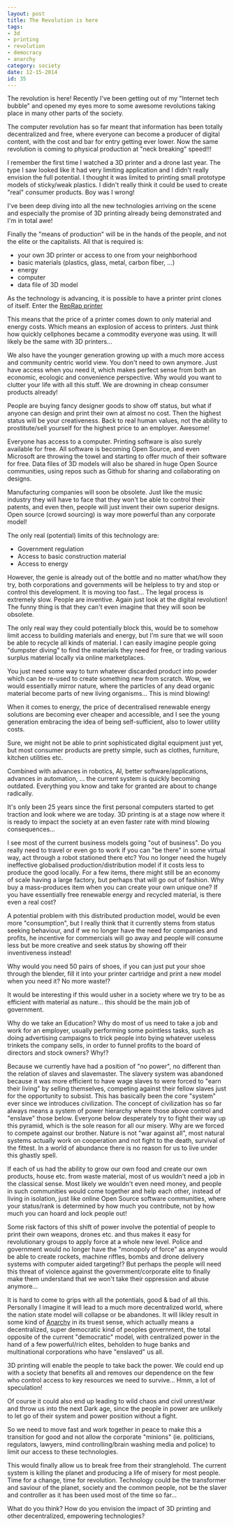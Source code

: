 ```yaml
---
layout: post
title: The Revolution is here
tags:
- 3d
- printing
- revolution
- democracy
- anarchy
category: society
date: 12-15-2014
id: 35
---
```


The revolution is here! Recently I've been getting out of my "Internet tech bubble" and opened
my eyes more to some awesome revolutions taking place in many other parts of the society.

The computer revolution has so far meant that information has been totally decentralized and free, where everyone can become a producer of digital content, with the cost and bar for entry getting ever lower. Now the same revolution is coming to physical production at "neck breaking" speed!!!

I remember the first time I watched a 3D printer and a drone last year. The type I saw looked like it had very limiting application and I didn't really envision the full potential. I thought it was limited to printing small prototype models of sticky/weak plastics. I didn't really think it could be used to create "real" consumer products. Boy was I wrong!

<!--more-->

I've been deep diving into all the new technologies arriving on the scene and especially the promise of 3D printing already being demonstrated and I'm in total awe!

Finally the "means of production" will be in the hands of the people, and not the elite or the capitalists. All that is required is:

- your own 3D printer or access to one from your neighborhood
- basic materials (plastics, glass, metal, carbon fiber, ...)
- energy
- computer
- data file of 3D model

As the technology is advancing, it is possible to have a printer print clones of itself.
Enter the [RepRap printer](https://www.kickstarter.com/projects/relativedesign/reprap-self-replicating-3d-printer-fuel-the-moveme)

This means that the price of a printer comes down to only material and energy costs. Which means an explosion of access to printers. Just think how quickly cellphones became a commodity everyone was using. It will likely be the same with 3D printers...

We also have the younger generation growing up with a much more access and community centric world view. You don't need to own anymore. Just have access when you need it, which makes perfect sense from both an economic, ecologic and convenience perspective. Why would you want to clutter your life with all this stuff. We are drowning in cheap consumer products already!

People are buying fancy designer goods to show off status, but what if anyone can design and print their own at almost no cost. Then the highest status will be your creativeness. Back to real human values, not the ability to prostitute/sell yourself for the highest price to an employer. Awesome!

Everyone has access to a computer. Printing software is also surely available for free. All software is becoming Open Source, and even Microsoft are throwing the towel and starting to offer much of their software for free. Data files of 3D models will also be shared in huge Open Source communities, using repos such as Github for sharing and collaborating on designs.

Manufacturing companies will soon be obsolete. Just like the music industry they will have to face that they won't be able to control their patents, and even then, people will just invent their own superior designs. Open source (crowd sourcing) is way more powerful than any corporate model!

The only real (potential) limits of this technology are:
- Government regulation
- Access to basic construction material
- Access to energy

However, the genie is already out of the bottle and no matter what/how they try, both corporations and governments will be helpless to try and stop or control this development. It is moving too fast... The legal process is extremely slow. People are inventive. Again just look at the digital revolution! The funny thing is that they can't even imagine that they will soon be obsolete.

The only real way they could potentially block this, would be to somehow limit access to building materials and energy, but I'm sure that we will soon be able to recycle all kinds of material.
I can easily imagine people going "dumpster diving" to find the materials they need for free, or trading various surplus material locally via online marketplaces.

You just need some way to turn whatever discarded product into powder which can be re-used to create something new from scratch. Wow, we would essentially mirror nature, where the particles of any dead organic material become parts of new living organisms... This is mind blowing!

When it comes to energy, the price of decentralised renewable energy solutions are becoming ever cheaper and accessible, and I see the young generation embracing the idea of being self-sufficient, also to lower utility costs.

Sure, we might not be able to print sophisticated digital equipment just yet, but most consumer products are pretty simple, such as clothes, furniture, kitchen utilities etc.

Combined with advances in robotics, AI, better software/applications, advances in automation, ...
the current system is quickly becoming outdated. Everything you know and take for granted are about to change radically.

It's only been 25 years since the first personal computers started to get traction and look where we are today. 3D printing is at a stage now where it is ready to impact the society at an even faster rate with mind blowing consequences...

I see most of the current business models going "out of business". Do you really need to travel or even go to work if you can "be there" in some virtual way, act through a robot stationed there etc? You no longer need the hugely ineffective globalised production/distribution model if it costs less to produce the good locally. For a few items, there might still be an economy of scale having a large factory, but perhaps that will go out of fashion. Why buy a mass-produces item when you can create your own unique one? If you have essentially free renewable energy and recycled material, is there even a real cost?

A potential problem with this distributed production model, would be even more "consumption", but I really think that it currently stems from status seeking behaviour, and if we no longer have the need for companies and profits, he incentive for commercials will go away and people will consume less but be more creative and seek status by showing off their inventiveness instead!

Why would you need 50 pairs of shoes, if you can just put your shoe through the blender, fill it into your printer cartridge and print a new model when you need it? No more waste!?

It would be interesting if this would usher in a society where we try to be as efficient with material as nature... this should be the main job of government.

Why do we take an Education? Why do most of us need to take a job and work for an employer, usually performing some pointless tasks, such as doing advertising campaigns to trick people into bying whatever useless trinkets the company sells, in order to funnel profits to the board of directors and stock owners? Why!?

Because we currently have had a position of "no power", no different than the relation of slaves and slavemaster. The slavery system was abandoned because it was more efficient to have wage slaves to were forced to "earn their living" by selling themselves, competing against their fellow slaves just for the opportunity to subsist. This has basically been the core "system" ever since we introduces civilization. The concept of civilization has so far always means a system of power hierarchy where those above control and "enslave" those below. Everyone below desperately try to fight their way up this pyramid, which is the sole reason for all our misery.
Why are we forced to compete against our brother. Nature is not "war against all", most natural systems actually work on cooperation and not fight to the death, survival of the fittest.
In a world of abundance there is no reason for us to live under this ghastly spell.

If each of us had the ability to grow our own food and create our own products, house etc. from waste material, most of us wouldn't need a job in the classical sense. Most likely we wouldn't even need money, and people in such communities would come together and help each other, instead of living in isolation, just like online Open Source software communities, where your status/rank is determined by how much you contribute, not by how much you can hoard and lock people out!



Some risk factors of this shift of power involve the potential of people to print their own weapons, drones etc. and thus makes it easy for revolutionary groups to apply force at a whole new level. Police and government would no longer have the "monopoly of force" as anyone would be able to create rockets, machine riffles, bombs and drone delivery systems with computer aided targeting!? But perhaps the people will need this threat of violence against the government/corporate elite to finally make them understand that we won't take their oppression and abuse anymore...

It is hard to come to grips with all the potentials, good & bad of all this. Personally I imagine it will lead to a much more decentralized world, where the nation state model will collapse or be abandones. It will likley result in some kind of [Anarchy](http://en.wikipedia.org/wiki/Anarchy) in its truest sense, which actually means  a decentralized, super democratic kind of peoples government, the total opposite of the current "democratic" model, with centralized power in the hand of a few powerful/rich elites, beholden to huge banks and multinational corporations who have "enslaved" us all.

3D printing will enable the people to take back the power. We could end up with a society that benefits all and removes our dependence on the few who control access to key resources we need to survive... Hmm, a lot of speculation!

Of course it could also end up leading to wild chaos and civil unrest/war and throw us into the next Dark age, since the people in power are unlikely to let go of their system and power position without a fight.

So we need to move fast and work together in peace to make this a transition for good and not allow the corporate "minions" (ie. politicians, regulators, lawyers, mind controlling/brain washing media and police) to limit our access to these technologies.

This would finally allow us to break free from their stranglehold. The current system is killing the planet and producing a life of misery for most people. Time for a change, time for revolution. Technology could be the transformer and saviour of the planet, society and the common people, not be the slaver and controller as it has been used most of the time so far...

What do you think? How do you envision the impact of 3D printing and other decentralized, empowering technologies?
